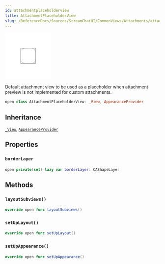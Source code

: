 ```yaml
---
id: attachmentplaceholderview 
title: AttachmentPlaceholderView
slug: /ReferenceDocs/Sources/StreamChatUI/CommonViews/Attachments/attachmentplaceholderview
---
```

![AttachmentPlaceholderView](../../../../../assets/AttachmentPlaceholderView_documentation.default-light.png)

Default attachment view to be used as a placeholder when attachment preview is not implemented for custom attachments.

``` swift
open class AttachmentPlaceholderView: _View, AppearanceProvider 
```

## Inheritance

[`_View`](../_View), [`AppearanceProvider`](../../Utils/AppearanceProvider)

## Properties

### `borderLayer`

``` swift
open private(set) lazy var borderLayer: CAShapeLayer 
```

## Methods

### `layoutSubviews()`

``` swift
override open func layoutSubviews() 
```

### `setUpLayout()`

``` swift
override open func setUpLayout() 
```

### `setUpAppearance()`

``` swift
override open func setUpAppearance() 
```
